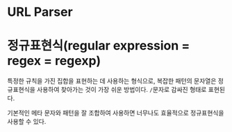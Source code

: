 # URL Parser



# 정규표현식(regular expression = regex = regexp)
특정한 규칙을 가진 집합을 표현하는 데 사용하는 형식으로, 복잡한 패턴의 문자열은 정규표현식을 사용하여 찾아가는 것이 가장 쉬운 방법이다. `/`문자로 감싸진 형태로 표현된다. 

기본적인 메타 문자와 패턴을 잘 조합하여 사용하면 너무나도 효율적으로 정규표현식을 사용할 수 있다. 





